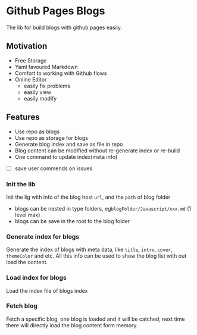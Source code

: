 # Github Pages Blogs

The lib for build blogs with github pages easily.

## Motivation

* Free Storage
* Yaml favoured Markdown
* Comfort to working with Github flows
* Online Editor
  * easily fix problems
  * easily view
  * easily modify

## Features

* Use repo as blogs
* Use repo as storage for blogs
* Generate blog index and save as file in repo
* Blog content can be modified without re-generate index or re-build
* One command to update index(meta info)
* [ ] save user commends on issues

### Init the lib

Init the lig with info of the blog host `url`, and the `path` of blog folder

* blogs can be nested in type folders, eg`blogFolder/Javascript/xxx.md` (1 level max)
* blogs can be save in the root fo the blog folder

### Generate index for blogs

Generate the index of blogs with meta data, like `title`, `intro`, `cover`, `themeColor` and etc. All this info can be used to show the blog list with out load the content.

### Load index for blogs

Load the index file of blogs index

### Fetch blog

Fetch a specific blog, one blog is loaded and it will be catched, next time there will directly load the blog content form memory.
